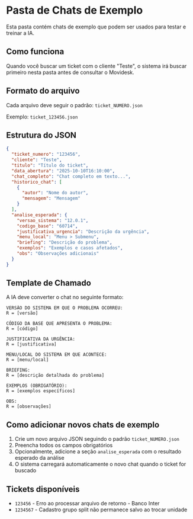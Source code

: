 # Pasta de Chats de Exemplo

Esta pasta contém chats de exemplo que podem ser usados para testar e treinar a IA.

## Como funciona

Quando você buscar um ticket com o cliente "Teste", o sistema irá buscar primeiro nesta pasta antes de consultar o Movidesk.

## Formato do arquivo

Cada arquivo deve seguir o padrão: `ticket_NUMERO.json`

Exemplo: `ticket_123456.json`

## Estrutura do JSON

```json
{
  "ticket_numero": "123456",
  "cliente": "Teste",
  "titulo": "Título do ticket",
  "data_abertura": "2025-10-10T16:10:00",
  "chat_completo": "Chat completo em texto...",
  "historico_chat": [
    {
      "autor": "Nome do autor",
      "mensagem": "Mensagem"
    }
  ],
  "analise_esperada": {
    "versao_sistema": "12.0.1",
    "codigo_base": "60714",
    "justificativa_urgencia": "Descrição da urgência",
    "menu_local": "Menu > Submenu",
    "briefing": "Descrição do problema",
    "exemplos": "Exemplos e casos afetados",
    "obs": "Observações adicionais"
  }
}
```

## Template de Chamado

A IA deve converter o chat no seguinte formato:

```
VERSÃO DO SISTEMA EM QUE O PROBLEMA OCORREU:
R = [versão]

CÓDIGO DA BASE QUE APRESENTA O PROBLEMA:
R = [código]

JUSTIFICATIVA DA URGÊNCIA:
R = [justificativa]

MENU/LOCAL DO SISTEMA EM QUE ACONTECE:
R = [menu/local]

BRIEFING:
R = [descrição detalhada do problema]

EXEMPLOS (OBRIGATÓRIO):
R = [exemplos específicos]

OBS:
R = [observações]
```

## Como adicionar novos chats de exemplo

1. Crie um novo arquivo JSON seguindo o padrão `ticket_NUMERO.json`
2. Preencha todos os campos obrigatórios
3. Opcionalmente, adicione a seção `analise_esperada` com o resultado esperado da análise
4. O sistema carregará automaticamente o novo chat quando o ticket for buscado

## Tickets disponíveis

- `123456` - Erro ao processar arquivo de retorno - Banco Inter
- `1234567` - Cadastro grupo split não permanece salvo ao trocar unidade


